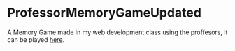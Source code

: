 # ProfessorMemoryGameUpdated
A Memory Game made in my web development class using the proffesors, it can be played [here](https://lucashasting.github.io/ProfessorMemoryGameUpdated/).
